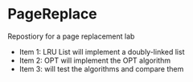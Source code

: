 # PageReplace
Repostiory for a page replacement lab



<ul>
  <li>Item 1: LRU List will implement a doubly-linked list</li>
  <li>Item 2: OPT will implement the OPT algorithm</li>
  <li>Item 3: will test the algorithms and compare them</li>
</ul>


